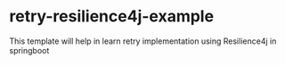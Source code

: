 # retry-resilience4j-example
This template will help in learn retry implementation using Resilience4j in springboot
